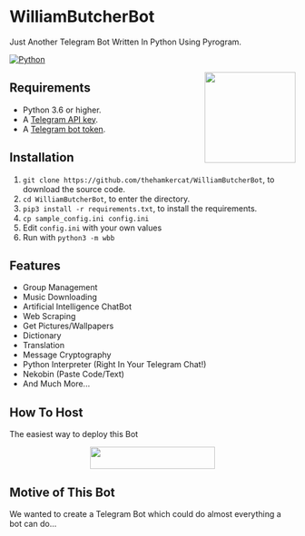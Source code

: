# WilliamButcherBot
Just Another Telegram Bot Written In Python Using Pyrogram.

[![Python](http://forthebadge.com/images/badges/made-with-python.svg)](https://python.org)

<img src="https://cdnb.artstation.com/p/assets/images/images/020/036/511/large/josh-clarke-butcher-render.jpg" width="160" align="right">

## Requirements

- Python 3.6 or higher.
- A [Telegram API key](//docs.pyrogram.org/intro/setup#api-keys).
- A [Telegram bot token](//t.me/botfather).

## Installation

1. `git clone https://github.com/thehamkercat/WilliamButcherBot`, to download the source code.
2. `cd WilliamButcherBot`, to enter the directory.
3. `pip3 install -r requirements.txt`, to install the requirements.
4. `cp sample_config.ini config.ini`
5. Edit `config.ini` with your own values
6. Run with `python3 -m wbb`

## Features 

* Group Management
* Music Downloading 
* Artificial Intelligence ChatBot
* Web Scraping 
* Get Pictures/Wallpapers  
* Dictionary
* Translation
* Message Cryptography 
* Python Interpreter (Right In Your Telegram Chat!)
* Nekobin (Paste Code/Text)
* And Much More...

## How To Host
The easiest way to deploy this Bot
<p align="center"><a href="https://heroku.com/deploy?template=https://github.com/mptelepro/MashaRoBot"> <img src="https://img.shields.io/badge/Deploy%20To%20Heroku-black?style=for-the-badge&logo=heroku" width="220" height="38.45"/></a></p>
 


## Motive of This Bot

We wanted to create a Telegram Bot which could do almost everything a bot can do...





